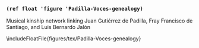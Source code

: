 ### `(ref float 'figure 'Padilla-Voces-genealogy)`

Musical kinship network linking Juan Gutiérrez de Padilla, Fray Francisco de
Santiago, and Luis Bernardo Jalón

\includeFloatFile{figures/tex/Padilla-Voces-genealogy}
